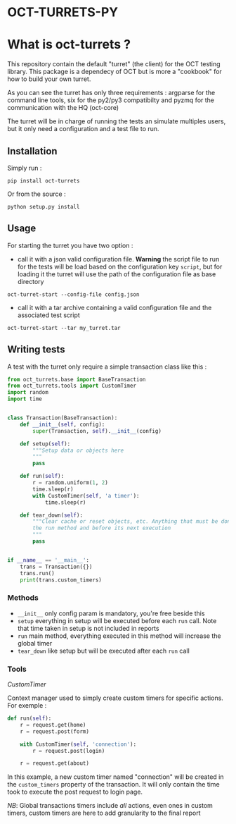 # OCT-TURRETS-PY

# What is oct-turrets ?

This repository contain the default "turret" (the client) for the OCT testing library.
This package is a dependecy of OCT but is more a "cookbook" for how to build your own turret.

As you can see the turret has only three requirements : argparse for the command line tools, six for the py2/py3
compatibilty and pyzmq for the communication with the HQ (oct-core)

The turret will be in charge of running the tests an simulate multiples users, but it only need a configuration and a
test file to run.

## Installation

Simply run :

```
pip install oct-turrets
```

Or from the source :

```
python setup.py install
```

## Usage

For starting the turret you have two option :

* call it with a json valid configuration file. **Warning** the script file to run for the tests will be load based on
the configuration key `script`, but for loading it the turret will use the path of the configuration file as base directory

```
oct-turret-start --config-file config.json
```

* call it with a tar archive containing a valid configuration file and the associated test script

```
oct-turret-start --tar my_turret.tar
```

## Writing tests

A test with the turret only require a simple transaction class like this :


```python
from oct_turrets.base import BaseTransaction
from oct_turrets.tools import CustomTimer
import random
import time


class Transaction(BaseTransaction):
    def __init__(self, config):
        super(Transaction, self).__init__(config)

    def setup(self):
        """Setup data or objects here
        """
        pass

    def run(self):
        r = random.uniform(1, 2)
        time.sleep(r)
        with CustomTimer(self, 'a timer'):
            time.sleep(r)

    def tear_down(self):
        """Clear cache or reset objects, etc. Anything that must be done after
        the run method and before its next execution
        """
        pass


if __name__ == '__main__':
    trans = Transaction({})
    trans.run()
    print(trans.custom_timers)
```

### Methods

* ``__init__`` only config param is mandatory, you're free beside this
* ``setup`` everything in setup will be executed before each ``run`` call. Note that time taken in setup is not included in reports
* ``run`` main method, everything executed in this method will increase the global timer
* ``tear_down`` like setup but will be executed after each ``run`` call

### Tools

*CustomTimer*

Context manager used to simply create custom timers for specific actions. For exemple :

```python
def run(self):
    r = request.get(home)
    r = request.post(form)

    with CustomTimer(self, 'connection'):
        r = request.post(login)

    r = request.get(about)
```

In this example, a new custom timer named "connection" will be created in the ``custom_timers`` property of the transaction.
It will only contain the time took to execute the post request to login page.

*NB*: Global transactions timers include *all* actions, even ones in custom timers, custom timers are here to add granularity to the final
report
